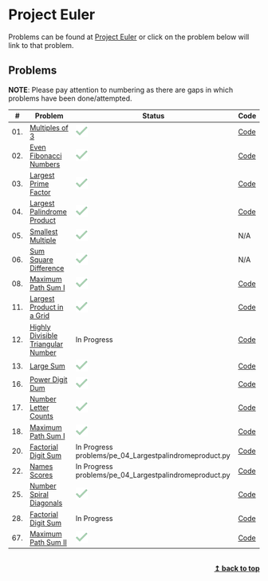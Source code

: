 <a id="top"></a>

# Project Euler

Problems can be found at [Project Euler](https://projecteuler.net) or click on the problem below will link to that problem.

## Problems

**NOTE**: Please pay attention to numbering as there are gaps in which problems have been done/attempted.

| #   | Problem                                                                   | Status                                                                                     | Code                                                      |
| --- | ------------------------------------------------------------------------- | ------------------------------------------------------------------------------------------ | --------------------------------------------------------- |
| 01. | [Multiples of 3](https://projecteuler.net/problem=1)                      | ![ALT Complete](assets/icons8_checkmark_25.png)                                            | [Code](problems/pe_01_Multiplesof3and5.py)                |
| 02. | [Even Fibonacci Numbers](https://projecteuler.net/problem=2)              | ![ALT Complete](assets/icons8_checkmark_25.png)                                            | [Code](problems/pe_02_EvenFibonaccinumbers.py)            |
| 03. | [Largest Prime Factor](https://projecteuler.net/problem=3)                | ![ALT Complete](assets/icons8_checkmark_25.png)                                            | [Code](problems/pe_03_Largestprimefactor.py)              |
| 04. | [Largest Palindrome Product](https://projecteuler.net/problem=4)          | ![ALT Complete](assets/icons8_checkmark_25.png)                                            | [Code](problems/pe_04_Largestpalindromeproduct.py)        |
| 05. | [Smallest Multiple](https://projecteuler.net/problem=5)                   | ![ALT Complete](assets/icons8_checkmark_25.png)                                            | N/A                                                       |
| 06. | [Sum Square Difference](https://projecteuler.net/problem=6)               | ![ALT Complete](assets/icons8_checkmark_25.png)                                            | N/A                                                       |
| 08. | [Maximum Path Sum I](https://projecteuler.net/problem=8)                  | ![ALT Complete](assets/icons8_checkmark_25.png)                                            | [Code](problems/pe_08_largestproductinaseries.py)         |
| 11. | [Largest Product in a Grid](https://projecteuler.net/problem=11)          | ![ALT Complete](assets/icons8_checkmark_25.png)                                            | [Code](pe_11_largestprodofgrid.py)                        |
| 12. | [Highly Divisible Triangular Number](https://projecteuler.net/problem=12) | In Progress                                                                                | [Code](problems/pe_12_highlydivisibletriangularnumber.py) |
| 13. | [Large Sum](https://projecteuler.net/problem=13)                          | ![ALT Complete](assets/icons8_checkmark_25.png)                                            | [Code](problems/pe_13_largesum.py)                        |
| 16. | [Power Digit Dum](https://projecteuler.net/problem=16)                    | ![ALT Complete](assets/icons8_checkmark_25.png)                                            | [Code](problems/pe_16_powerdigitsum.py)                   |
| 17. | [Number Letter Counts](https://projecteuler.net/problem=17)               | ![ALT Complete](assets/icons8_checkmark_25.png)                                            | [Code](problems/pe_17_numberlettercounts.py)              |
| 18. | [Maximum Path Sum I](https://projecteuler.net/problem=18)                 | ![ALT Complete](assets/icons8_checkmark_25.png)                                            | [Code](problems/pe_18_maxpathsum.py)                      |
| 20. | [Factorial Digit Sum](https://projecteuler.net/problem=20)                | In Progress                                     problems/pe_04_Largestpalindromeproduct.py | [Code](problems/pe_20_factorialdigitsum.py)               |
| 22. | [Names Scores](https://projecteuler.net/problem=22)                       | In Progress                                     problems/pe_04_Largestpalindromeproduct.py | [Code](problems/pe_22_namesscore.py)                      |
| 25. | [Number Spiral Diagonals](https://projecteuler.net/problem=25)            | ![ALT Complete](assets/icons8_checkmark_25.png)                                            | [Code](problems/pe_25_fibtothousanddigits.py)             |
| 28. | [Factorial Digit Sum](https://projecteuler.net/problem=28)                | In Progress                                                                                | [Code](problems/pe_28_numberspiraldiagonals.py)           |
| 67. | [Maximum Path Sum II](https://projecteuler.net/problem=67)                | ![ALT Complete](assets/icons8_checkmark_25.png)                                            | [Code](problems/pe_67_Maximumpathsumii.py)                |

<br>
<div align="right">
    <b><a href="#top">↥ back to top</a></b>
</div>
<br>
